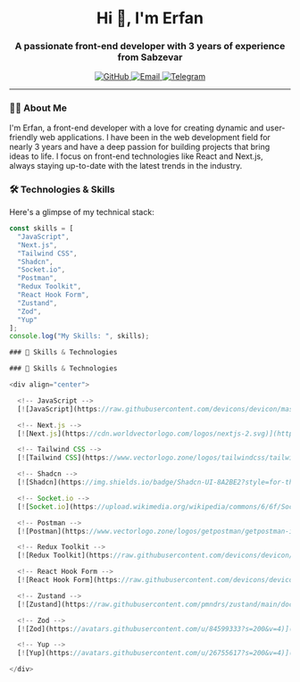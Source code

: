 <h1 align="center">Hi 👋, I'm Erfan</h1>
<h3 align="center">A passionate front-end developer with 3 years of experience from Sabzevar</h3>

<p align="center">
  <a href="https://github.com/undefineduser1381">
    <img src="https://img.shields.io/badge/GitHub-undefineduser1381-brightgreen?style=flat-square&logo=github" alt="GitHub"/>
  </a>
  <a href="mailto:errfan8113@gmail.com">
    <img src="https://img.shields.io/badge/Email-errfan8113%40gmail.com-blue?style=flat-square&logo=gmail" alt="Email"/>
  </a>
  <a href="https://t.me/ErFnGhy">
    <img src="https://img.shields.io/badge/Telegram-%40ErFnGhy-0088cc?style=flat-square&logo=telegram" alt="Telegram"/>
  </a>
</p>

---

### 🧑‍💻 About Me
I'm Erfan, a front-end developer with a love for creating dynamic and user-friendly web applications. I have been in the web development field for nearly 3 years and have a deep passion for building projects that bring ideas to life. I focus on front-end technologies like React and Next.js, always staying up-to-date with the latest trends in the industry.

### 🛠️ Technologies & Skills
Here's a glimpse of my technical stack:

```javascript
const skills = [
  "JavaScript",
  "Next.js",
  "Tailwind CSS",
  "Shadcn",
  "Socket.io",
  "Postman",
  "Redux Toolkit",
  "React Hook Form",
  "Zustand",
  "Zod",
  "Yup"
];
console.log("My Skills: ", skills);

### 🧠 Skills & Technologies

### 🧠 Skills & Technologies

<div align="center">

  <!-- JavaScript -->
  [![JavaScript](https://raw.githubusercontent.com/devicons/devicon/master/icons/javascript/javascript-original.svg)](https://developer.mozilla.org/en-US/docs/Web/JavaScript)

  <!-- Next.js -->
  [![Next.js](https://cdn.worldvectorlogo.com/logos/nextjs-2.svg)](https://nextjs.org/)

  <!-- Tailwind CSS -->
  [![Tailwind CSS](https://www.vectorlogo.zone/logos/tailwindcss/tailwindcss-icon.svg)](https://tailwindcss.com/)

  <!-- Shadcn -->
  [![Shadcn](https://img.shields.io/badge/Shadcn-UI-8A2BE2?style=for-the-badge&logo=vercel&logoColor=white)](https://ui.shadcn.com/)

  <!-- Socket.io -->
  [![Socket.io](https://upload.wikimedia.org/wikipedia/commons/6/6f/Socket-io.svg)](https://socket.io/)

  <!-- Postman -->
  [![Postman](https://www.vectorlogo.zone/logos/getpostman/getpostman-icon.svg)](https://www.postman.com/)

  <!-- Redux Toolkit -->
  [![Redux Toolkit](https://raw.githubusercontent.com/devicons/devicon/master/icons/redux/redux-original.svg)](https://redux.js.org/)

  <!-- React Hook Form -->
  [![React Hook Form](https://raw.githubusercontent.com/devicons/devicon/master/icons/react/react-original-wordmark.svg)](https://react-hook-form.com/)

  <!-- Zustand -->
  [![Zustand](https://raw.githubusercontent.com/pmndrs/zustand/main/docs/zustand.png)](https://github.com/pmndrs/zustand)

  <!-- Zod -->
  [![Zod](https://avatars.githubusercontent.com/u/84599333?s=200&v=4)](https://zod.dev/)

  <!-- Yup -->
  [![Yup](https://avatars.githubusercontent.com/u/26755617?s=200&v=4)](https://github.com/jquense/yup)

</div>



